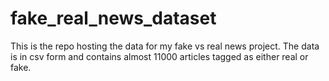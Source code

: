 # fake_real_news_dataset

This is the repo hosting the data for my fake vs real news project. The data is in csv form and contains almost 11000 articles tagged as either real or fake. 
